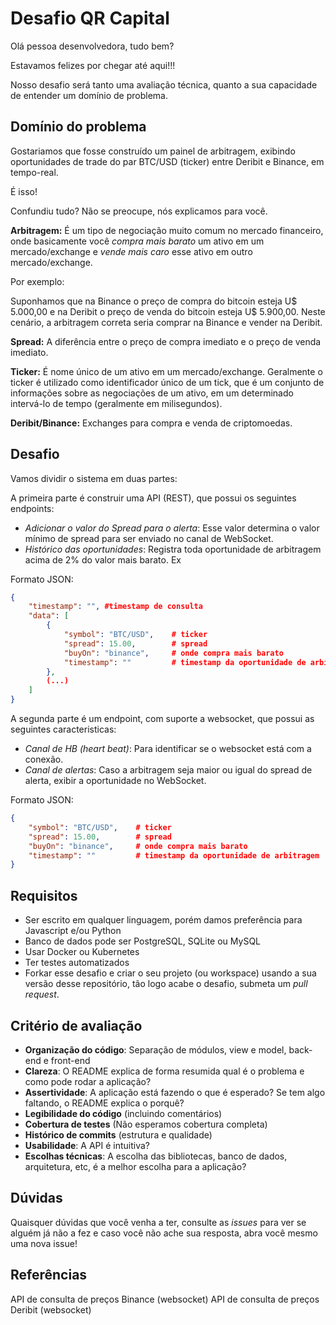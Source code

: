 # Desafio QR Capital

Olá pessoa desenvolvedora, tudo bem?

Estavamos felizes por chegar até aqui!!!

Nosso desafio será tanto uma avaliação técnica, quanto a sua capacidade de entender um domínio de problema.

## Domínio do problema

Gostariamos que fosse construído um painel de arbitragem, exibindo oportunidades de trade do par BTC/USD (ticker) entre Deribit e Binance, em tempo-real.

É isso!

Confundiu tudo? Não se preocupe, nós explicamos para você.

**Arbitragem:** É um tipo de negociação muito comum no mercado financeiro, onde basicamente você *compra mais barato* um ativo em um mercado/exchange e *vende mais caro* esse ativo em outro mercado/exchange.

Por exemplo:

Suponhamos que na Binance o preço de compra do bitcoin esteja U$ 5.000,00 e na Deribit o preço de venda do bitcoin esteja U$ 5.900,00. Neste cenário, a arbitragem correta seria comprar na Binance e vender na Deribit. 

**Spread:** A diferência entre o preço de compra imediato e o preço de venda imediato.

**Ticker:** É nome único de um ativo em um mercado/exchange. Geralmente o ticker é utilizado como identificador único de um tick, que é um conjunto de informações sobre as negociações de um ativo, em um determinado intervá-lo de tempo (geralmente em milisegundos).

**Deribit/Binance:** Exchanges para compra e venda de criptomoedas.

## Desafio

Vamos dividir o sistema em duas partes:

A primeira parte é construir uma API (REST), que possui os seguintes endpoints:

- *Adicionar o valor do Spread para o alerta*: Esse valor determina o valor mínimo de spread para ser enviado no canal de WebSocket.
- *Histórico das oportunidades*: Registra toda oportunidade de arbitragem acima de 2% do valor mais barato. 
Ex  


Formato JSON:
```json
{
    "timestamp": "", #timestamp de consulta
    "data": [
        {
            "symbol": "BTC/USD",    # ticker
            "spread": 15.00,        # spread
            "buyOn": "binance",     # onde compra mais barato
            "timestamp": ""         # timestamp da oportunidade de arbitragem
        },
        (...)
    ]
}
```

A segunda parte é um endpoint, com suporte a websocket, que possui as seguintes caracteristicas:

- *Canal de HB (heart beat)*: Para identificar se o websocket está com a conexão.
- *Canal de alertas*: Caso a arbitragem seja maior ou igual do spread de alerta, exibir a oportunidade no WebSocket. 

Formato JSON:
```json
{
    "symbol": "BTC/USD",    # ticker
    "spread": 15.00,        # spread
    "buyOn": "binance",     # onde compra mais barato
    "timestamp": ""         # timestamp da oportunidade de arbitragem
}
```

## Requisitos

- Ser escrito em qualquer linguagem, porém damos preferência para Javascript e/ou Python
- Banco de dados pode ser PostgreSQL, SQLite ou MySQL
- Usar Docker ou Kubernetes
- Ter testes automatizados
- Forkar esse desafio e criar o seu projeto (ou workspace) usando a sua versão desse repositório, tão logo acabe o desafio, submeta um _pull request_. 

## Critério de avaliação

-   **Organização do código**: Separação de módulos, view e model, back-end e front-end
-   **Clareza**: O README explica de forma resumida qual é o problema e como pode rodar a aplicação?
-   **Assertividade**: A aplicação está fazendo o que é esperado? Se tem algo faltando, o README explica o porquê?
-   **Legibilidade do código** (incluindo comentários)
-   **Cobertura de testes** (Não esperamos cobertura completa)
-   **Histórico de commits** (estrutura e qualidade)
-   **Usabilidade**: A API é intuitiva?
-   **Escolhas técnicas**: A escolha das bibliotecas, banco de dados, arquitetura, etc, é a melhor escolha para a aplicação?

## Dúvidas

Quaisquer dúvidas que você venha a ter, consulte as _issues_ para ver se alguém já não a fez e caso você não ache sua resposta, abra você mesmo uma nova issue!

## Referências
API de consulta de preços Binance (websocket)
API de consulta de preços Deribit (websocket)
